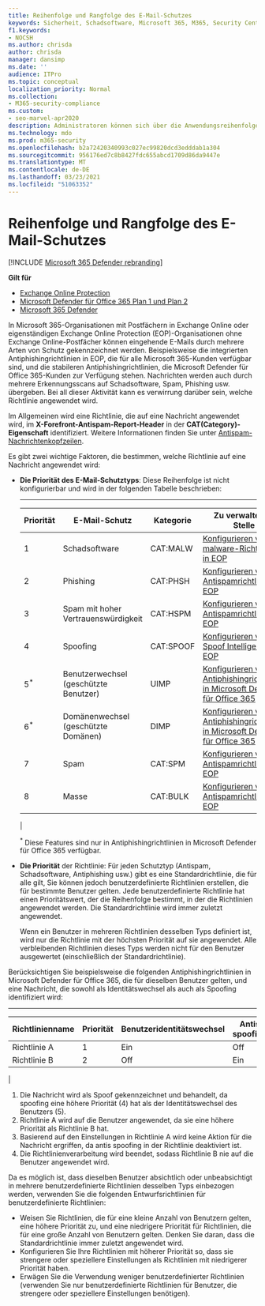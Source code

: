 ```yaml
---
title: Reihenfolge und Rangfolge des E-Mail-Schutzes
keywords: Sicherheit, Schadsoftware, Microsoft 365, M365, Security Center, ATP, Microsoft Defender ATP, Office 365 ATP, Azure ATP
f1.keywords:
- NOCSH
ms.author: chrisda
author: chrisda
manager: dansimp
ms.date: ''
audience: ITPro
ms.topic: conceptual
localization_priority: Normal
ms.collection:
- M365-security-compliance
ms.custom:
- seo-marvel-apr2020
description: Administratoren können sich über die Anwendungsreihenfolge von Schutzen in Exchange Online Protection (EOP) und darüber informieren, wie der Prioritätswert in Schutzrichtlinien bestimmt, welche Richtlinie angewendet wird.
ms.technology: mdo
ms.prod: m365-security
ms.openlocfilehash: b2a72420340993c027ec99820dcd3edddab1a304
ms.sourcegitcommit: 956176ed7c8b8427fdc655abcd1709d86da9447e
ms.translationtype: MT
ms.contentlocale: de-DE
ms.lasthandoff: 03/23/2021
ms.locfileid: "51063352"
---
```

# <a name="order-and-precedence-of-email-protection"></a>Reihenfolge und Rangfolge des E-Mail-Schutzes

[!INCLUDE [Microsoft 365 Defender rebranding](../includes/microsoft-defender-for-office.md)]

**Gilt für**
- [Exchange Online Protection](exchange-online-protection-overview.md)
- [Microsoft Defender für Office 365 Plan 1 und Plan 2](defender-for-office-365.md)
- [Microsoft 365 Defender](../defender/microsoft-365-defender.md)

In Microsoft 365-Organisationen mit Postfächern in Exchange Online oder eigenständigen Exchange Online Protection (EOP)-Organisationen ohne Exchange Online-Postfächer können eingehende E-Mails durch mehrere Arten von Schutz gekennzeichnet werden. Beispielsweise die integrierten Antiphishingrichtlinien in EOP, die für alle Microsoft 365-Kunden verfügbar sind, und die stabileren Antiphishingrichtlinien, die Microsoft Defender für Office 365-Kunden zur Verfügung stehen. Nachrichten werden auch durch mehrere Erkennungsscans auf Schadsoftware, Spam, Phishing usw. übergeben. Bei all dieser Aktivität kann es verwirrung darüber sein, welche Richtlinie angewendet wird.

Im Allgemeinen wird eine Richtlinie, die auf eine Nachricht angewendet wird, im **X-Forefront-Antispam-Report-Header** in der **CAT(Category)-Eigenschaft** identifiziert. Weitere Informationen finden Sie unter [Antispam-Nachrichtenkopfzeilen](anti-spam-message-headers.md).

Es gibt zwei wichtige Faktoren, die bestimmen, welche Richtlinie auf eine Nachricht angewendet wird:

- **Die Priorität des E-Mail-Schutztyps**: Diese Reihenfolge ist nicht konfigurierbar und wird in der folgenden Tabelle beschrieben:

  ****

  |Priorität|E-Mail-Schutz|Kategorie|Zu verwaltende Stelle|
  |---|---|---|---|
  |1|Schadsoftware|CAT:MALW|[Konfigurieren von An malware-Richtlinien in EOP](configure-anti-malware-policies.md)|
  |2|Phishing|CAT:PHSH|[Konfigurieren von Antispamrichtlinien in EOP](configure-your-spam-filter-policies.md)|
  |3|Spam mit hoher Vertrauenswürdigkeit|CAT:HSPM|[Konfigurieren von Antispamrichtlinien in EOP](configure-your-spam-filter-policies.md)|
  |4 |Spoofing|CAT:SPOOF|[Konfigurieren von Spoof Intelligence in EOP](learn-about-spoof-intelligence.md)|
  |5<sup>\*</sup>|Benutzerwechsel (geschützte Benutzer)|UIMP|[Konfigurieren von Antiphishingrichtlinien in Microsoft Defender für Office 365](configure-atp-anti-phishing-policies.md)|
  |6<sup>\*</sup>|Domänenwechsel (geschützte Domänen)|DIMP|[Konfigurieren von Antiphishingrichtlinien in Microsoft Defender für Office 365](configure-atp-anti-phishing-policies.md)|
  |7 |Spam|CAT:SPM|[Konfigurieren von Antispamrichtlinien in EOP](configure-your-spam-filter-policies.md)|
  |8 |Masse|CAT:BULK|[Konfigurieren von Antispamrichtlinien in EOP](configure-your-spam-filter-policies.md)|
  |

  <sup>\*</sup> Diese Features sind nur in Antiphishingrichtlinien in Microsoft Defender für Office 365 verfügbar.

- **Die Priorität** der Richtlinie: Für jeden Schutztyp (Antispam, Schadsoftware, Antiphishing usw.) gibt es eine Standardrichtlinie, die für alle gilt, Sie können jedoch benutzerdefinierte Richtlinien erstellen, die für bestimmte Benutzer gelten. Jede benutzerdefinierte Richtlinie hat einen Prioritätswert, der die Reihenfolge bestimmt, in der die Richtlinien angewendet werden. Die Standardrichtlinie wird immer zuletzt angewendet.

  Wenn ein Benutzer in mehreren Richtlinien desselben Typs definiert ist, wird nur die Richtlinie mit der höchsten Priorität auf sie angewendet. Alle verbleibenden Richtlinien dieses Typs werden nicht für den Benutzer ausgewertet (einschließlich der Standardrichtlinie).

Berücksichtigen Sie beispielsweise die folgenden Antiphishingrichtlinien in Microsoft Defender für Office 365, die für dieselben Benutzer gelten, und eine Nachricht, die sowohl als Identitätswechsel als auch als Spoofing identifiziert wird:

  ****

  |Richtlinienname|Priorität|Benutzeridentitätswechsel|Antis spoofing|
  |---|---|---|---|
  |Richtlinie A|1|Ein|Off|
  |Richtlinie B|2|Off|Ein|
  |

1. Die Nachricht wird als Spoof gekennzeichnet und behandelt, da spoofing eine höhere Priorität (4) hat als der Identitätswechsel des Benutzers (5).
2. Richtlinie A wird auf die Benutzer angewendet, da sie eine höhere Priorität als Richtlinie B hat.
3. Basierend auf den Einstellungen in Richtlinie A wird keine Aktion für die Nachricht ergriffen, da antis spoofing in der Richtlinie deaktiviert ist.
4. Die Richtlinienverarbeitung wird beendet, sodass Richtlinie B nie auf die Benutzer angewendet wird.

Da es möglich ist, dass dieselben Benutzer absichtlich oder unbeabsichtigt in mehrere benutzerdefinierte Richtlinien desselben Typs einbezogen werden, verwenden Sie die folgenden Entwurfsrichtlinien für benutzerdefinierte Richtlinien:

- Weisen Sie Richtlinien, die für eine kleine Anzahl von Benutzern gelten, eine höhere Priorität zu, und eine niedrigere Priorität für Richtlinien, die für eine große Anzahl von Benutzern gelten. Denken Sie daran, dass die Standardrichtlinie immer zuletzt angewendet wird.
- Konfigurieren Sie Ihre Richtlinien mit höherer Priorität so, dass sie strengere oder speziellere Einstellungen als Richtlinien mit niedrigerer Priorität haben.
- Erwägen Sie die Verwendung weniger benutzerdefinierter Richtlinien (verwenden Sie nur benutzerdefinierte Richtlinien für Benutzer, die strengere oder speziellere Einstellungen benötigen).
